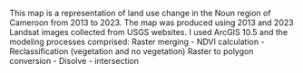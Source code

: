 This map is a representation of land use change in the Noun region of Cameroon from 2013 to 2023. 
The map was produced using 2013 and 2023 Landsat images collected from USGS websites. 
I used ArcGIS 10.5 and the modeling processes comprised: 
Raster merging - NDVI calculation - Reclassification (vegetation and no vegetation) Raster to polygon conversion - Disolve - intersection

